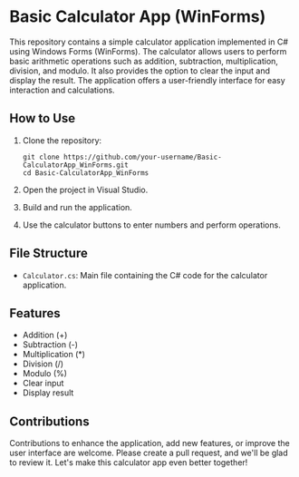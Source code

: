 # Basic Calculator App (WinForms)

This repository contains a simple calculator application implemented in C# using Windows Forms (WinForms). The calculator allows users to perform basic arithmetic operations such as addition, subtraction, multiplication, division, and modulo. It also provides the option to clear the input and display the result. The application offers a user-friendly interface for easy interaction and calculations.

## How to Use

1. Clone the repository:
   ```
   git clone https://github.com/your-username/Basic-CalculatorApp_WinForms.git
   cd Basic-CalculatorApp_WinForms
   ```

2. Open the project in Visual Studio.

3. Build and run the application.

4. Use the calculator buttons to enter numbers and perform operations.

## File Structure

- `Calculator.cs`: Main file containing the C# code for the calculator application.

## Features

- Addition (+)
- Subtraction (-)
- Multiplication (*)
- Division (/)
- Modulo (%)
- Clear input
- Display result

## Contributions

Contributions to enhance the application, add new features, or improve the user interface are welcome. Please create a pull request, and we'll be glad to review it. Let's make this calculator app even better together!
